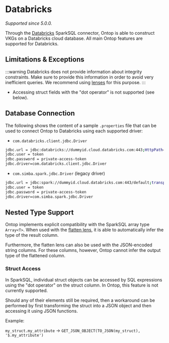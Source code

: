 # Databricks
*Supported since 5.0.0.*

Through the [Databricks](https://spark.apache.org/) SparkSQL connector, Ontop is able to construct VKGs on a Databricks cloud database. All main Ontop features are supported for Databricks.

## Limitations & Exceptions

:::warning
Databricks does not provide information about integrity constraints. Make sure to provide this information in order to avoid very inefficient queries. 
We recommend using [lenses](/guide/advanced/lenses) for this purpose.
:::

- Accessing struct fields with the "dot operator" is not supported (see below).

## Database Connection

The following shows the content of a sample `.properties` file that can be used to connect Ontop to Databricks using each supported driver:

- `com.databricks.client.jdbc.Driver`
```bash
jdbc.url = jdbc:databricks://dummyid.cloud.databricks.com:443;HttpPath=/sql/1.0/endpoints/endpointid;
jdbc.user = token
jdbc.password = private-access-token 
jdbc.driver=com.databricks.client.jdbc.Driver
```

- `com.simba.spark.jdbc.Driver` (legacy driver)
```bash
jdbc.url = jdbc:spark://dummyid.cloud.databricks.com:443/default;transportMode=http;ssl=1;AuthMech=3;httpPath=/sql/1.0/endpoints/endpointid;
jdbc.user = token
jdbc.password = private-access-token 
jdbc.driver=com.simba.spark.jdbc.Driver
```

## Nested Type Support

Ontop implements explicit compatibility with the SparkSQL array type `Array<T>`. When used with the [flatten lens](/guide/advanced/lenses#flattenlens), it is able to automatically infer the type of the result column.

Furthermore, the flatten lens can also be used with the JSON-encoded string columns. For these columns, however, Ontop cannot infer the output type of the flattened column.

### Struct Access
 In SparkSQL, individual struct objects can be accessed by SQL expressions using the "dot operator" on the struct column. In Ontop, this feature is not currently supported. 

Should any of their elements still be required, then a workaround can be performed by first transforming the struct into a JSON object and then accessing it using JSON functions. 

Example:

 `my_struct.my_attribute` $\rightarrow$ `GET_JSON_OBJECT(TO_JSON(my_struct), '$.my_attribute')`
